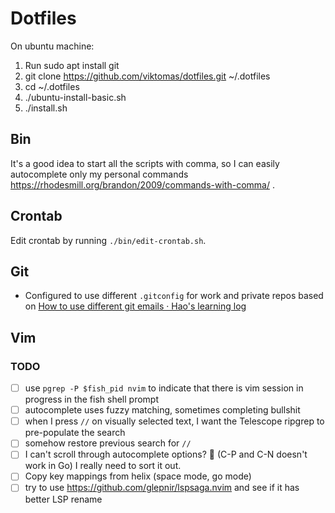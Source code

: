 # Dotfiles

On ubuntu machine:

1. Run sudo apt install git
1. git clone https://github.com/viktomas/dotfiles.git ~/.dotfiles
1. cd ~/.dotfiles
1. ./ubuntu-install-basic.sh
1. ./install.sh

## Bin

It's a good idea to start all the scripts with comma, so I can easily autocomplete only my personal commands https://rhodesmill.org/brandon/2009/commands-with-comma/ .

## Crontab

Edit crontab by running `./bin/edit-crontab.sh`.

## Git

- Configured to use different `.gitconfig` for work and private repos based on [How to use different git emails · Hao's learning log](https://blog.hao.dev/how-to-use-different-git-emails-for-personal-and-work-repositories-on-the-same-machine)

## Vim

### TODO

- [ ] use `pgrep -P $fish_pid nvim` to indicate that there is vim session in progress in the fish shell prompt
- [ ] autocomplete uses fuzzy matching, sometimes completing bullshit
- [ ] when I press `//` on visually selected text, I want the Telescope ripgrep to pre-populate the search
- [ ] somehow restore previous search for `//`
- [ ] I can't scroll through autocomplete options? :thinking: (C-P and C-N doesn't work in Go) I really need to sort it out.
- [ ] Copy key mappings from helix (space mode, go mode)
- [ ] try to use https://github.com/glepnir/lspsaga.nvim and see if it has better LSP rename
